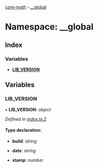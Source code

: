 [core-math](../README.md) › [__global](__global.md)

# Namespace: __global

## Index

### Variables

* [__LIB_VERSION__](__global.md#__lib_version__)

## Variables

###  __LIB_VERSION__

• **__LIB_VERSION__**: *object*

*Defined in [index.ts:2](https://github.com/sibvrv/core-math/blob/79658de/src/index.ts#L2)*

#### Type declaration:

* **build**: *string*

* **date**: *string*

* **stamp**: *number*
